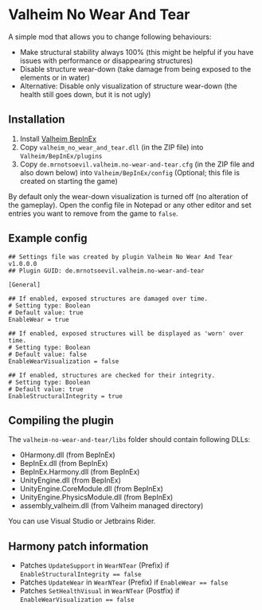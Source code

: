 ﻿# Valheim No Wear And Tear

A simple mod that allows you to change following behaviours:

* Make structural stability always 100% (this might be helpful if you have issues with performance or disappearing structures)
* Disable structure wear-down (take damage from being exposed to the elements or in water)
* Alternative: Disable only visualization of structure wear-down (the health still goes down, but it is not ugly)

## Installation

1. Install [Valheim BepInEx](https://valheim.thunderstore.io/package/denikson/BepInExPack_Valheim/)
2. Copy `valheim_no_wear_and_tear.dll` (in the ZIP file) into `Valheim/BepInEx/plugins`
3. Copy `de.mrnotsoevil.valheim.no-wear-and-tear.cfg` (in the ZIP file and also down below) into `Valheim/BepInEx/config` (Optional; this file is created on starting the game)

By default only the wear-down visualization is turned off (no alteration of the gameplay). 
Open the config file in Notepad or any other editor and set entries you want to remove from the game to `false`. 

## Example config

```
## Settings file was created by plugin Valheim No Wear And Tear v1.0.0.0
## Plugin GUID: de.mrnotsoevil.valheim.no-wear-and-tear

[General]

## If enabled, exposed structures are damaged over time.
# Setting type: Boolean
# Default value: true
EnableWear = true

## If enabled, exposed structures will be displayed as 'worn' over time.
# Setting type: Boolean
# Default value: false
EnableWearVisualization = false

## If enabled, structures are checked for their integrity.
# Setting type: Boolean
# Default value: true
EnableStructuralIntegrity = true
```

## Compiling the plugin

The `valheim-no-wear-and-tear/libs` folder should contain following DLLs:

* 0Harmony.dll (from BepInEx)
* BepInEx.dll (from BepInEx)
* BepInEx.Harmony.dll (from BepInEx)
* UnityEngine.dll (from BepInEx)
* UnityEngine.CoreModule.dll (from BepInEx)
* UnityEngine.PhysicsModule.dll (from BepInEx)
* assembly_valheim.dll (from Valheim managed directory)

You can use Visual Studio or Jetbrains Rider.

## Harmony patch information

* Patches `UpdateSupport` in `WearNTear` (Prefix) if `EnableStructuralIntegrity == false`
* Patches `UpdateWear` in `WearNTear` (Prefix) if `EnableWear == false`
* Patches `SetHealthVisual` in `WearNTear` (Postfix) if `EnableWearVisualization == false`
